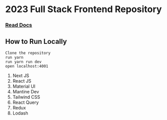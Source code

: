# 2023 Full Stack Frontend Repository

### <a href="">Read Docs</a>

## How to Run Locally

```
Clone the repository
run yarn
run yarn run dev
open localhost:4001

```

<ol>
  <li>Next JS</li>
  <li>React JS</li>
  <li>Material UI</li>
  <li>Mantine Dev</li>
  <li>Tailwind CSS</li>
  <li>React Query</li>
  <li>Redux</li>
  <li>Lodash</li>
</ol>
